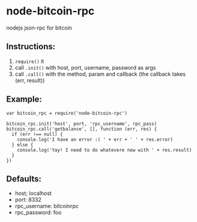 # node-bitcoin-rpc
nodejs json-rpc for bitcoin

Instructions:
---------------
1. `require()` it
2. call `.init()` with host, port, username, password as args
3. call `.call()` with the method, param and callback (the callback takes (err, result))

Example:
----------
```
var bitcoin_rpc = require('node-bitcoin-rpc')

bitcoin_rpc.init('host', port, 'rpc_username', rpc_pass)
bitcoin_rpc.call('getbalance', [], function (err, res) {
  if (err !== null) {
    console.log('I have an error :( ' + err + ' ' + res.error)
  } else {
    console.log('Yay! I need to do whatevere now with ' + res.result)
  }
})
```
Defaults:
--------
* host; localhost
* port: 8332
* rpc_username: bitcoinrpc
* rpc_password: foo
